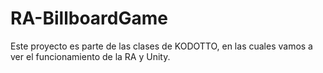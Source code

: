 # RA-BillboardGame
Este proyecto es parte de las clases de KODOTTO, en las cuales vamos a ver el funcionamiento de la RA y Unity.
